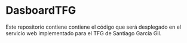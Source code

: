 # DasboardTFG
Este repositorio contiene contiene el código que será desplegado en el servicio web implementado para el TFG de Santiago García Gil.
